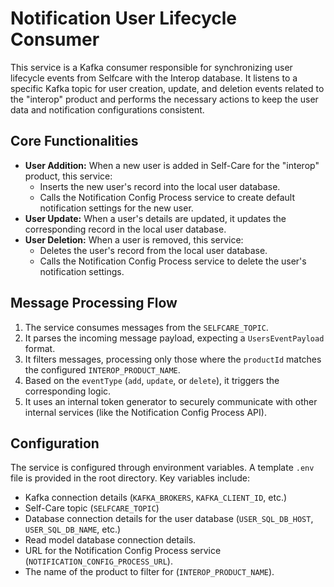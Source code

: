 # Notification User Lifecycle Consumer

This service is a Kafka consumer responsible for synchronizing user lifecycle events from Selfcare with the Interop database. It listens to a specific Kafka topic for user creation, update, and deletion events related to the "interop" product and performs the necessary actions to keep the user data and notification configurations consistent.

## Core Functionalities

- **User Addition:** When a new user is added in Self-Care for the "interop" product, this service:
  - Inserts the new user's record into the local user database.
  - Calls the Notification Config Process service to create default notification settings for the new user.
- **User Update:** When a user's details are updated, it updates the corresponding record in the local user database.
- **User Deletion:** When a user is removed, this service:
  - Deletes the user's record from the local user database.
  - Calls the Notification Config Process service to delete the user's notification settings.

## Message Processing Flow

1.  The service consumes messages from the `SELFCARE_TOPIC`.
2.  It parses the incoming message payload, expecting a `UsersEventPayload` format.
3.  It filters messages, processing only those where the `productId` matches the configured `INTEROP_PRODUCT_NAME`.
4.  Based on the `eventType` (`add`, `update`, or `delete`), it triggers the corresponding logic.
5.  It uses an internal token generator to securely communicate with other internal services (like the Notification Config Process API).

## Configuration

The service is configured through environment variables. A template `.env` file is provided in the root directory. Key variables include:

- Kafka connection details (`KAFKA_BROKERS`, `KAFKA_CLIENT_ID`, etc.)
- Self-Care topic (`SELFCARE_TOPIC`)
- Database connection details for the user database (`USER_SQL_DB_HOST`, `USER_SQL_DB_NAME`, etc.)
- Read model database connection details.
- URL for the Notification Config Process service (`NOTIFICATION_CONFIG_PROCESS_URL`).
- The name of the product to filter for (`INTEROP_PRODUCT_NAME`).
